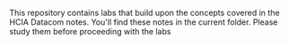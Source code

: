 This repository contains labs that build upon the concepts covered in the HCIA Datacom notes. You'll find these notes in the current folder. Please study them before proceeding with the labs
